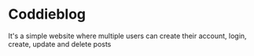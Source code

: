 # Coddieblog
It's a simple website where multiple users can create their account, login, create, update and delete posts
